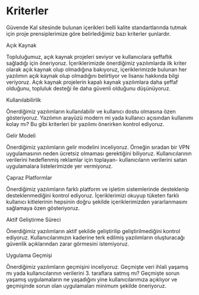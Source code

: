 # Kriterler

Güvende Kal sitesinde bulunan içerikleri belli kalite standartlarında tutmak için proje prensiplerimize göre belirlediğimiz bazı kriterler şunlardır.

<div class="criteria">
    <i class="fa-solid fa-check"></i>
    <div style="flex: 1;">
        <span class="title">Açık Kaynak</span> 
        <p class="description">Topluluğumuz, açık kaynak projeleri seviyor ve kullanıcılara şeffaflık sağladığı için öneriyoruz. İçeriklerimizde önerdiğimiz yazılımlarda ilk kriter olarak açık kaynak olup olmadığına bakıyoruz, içeriklerimizde bulunan her yazılımın açık kaynak olup olmadığını belirtiyor ve lisansı hakkında bilgi veriyoruz. Açık kaynak projelerin kapalı kaynak yazılımlara daha şeffaf olduğunu, topluluk desteği ile daha güvenli olduğunu düşünüyoruz.</p>
    </div>
</div>

<div class="criteria">
    <i class="fa-solid fa-check"></i>
    <div style="flex: 1;">
        <span class="title">Kullanılabilirlik</span> 
        <p class="description">Önerdiğimiz yazılımların kullanılabilir ve kullanıcı dostu olmasına özen gösteriyoruz. Yazılımın arayüzü modern mi yada kullanıcı açısından kullanımı kolay mı? Bu gibi kriterleri bir yazılımı önerirken kontrol ediyoruz. </p>
    </div>
</div>

<div class="criteria">
    <i class="fa-solid fa-check"></i>
    <div style="flex: 1;">
        <span class="title">Gelir Modeli</span> 
        <p class="description">Önerdiğimiz yazılımların gelir modelini inceliyoruz. Örneğin sıradan bir VPN uygulamasının neden ücretsiz olmaması gerektiğini biliyoruz. Kullanıcılarının verilerini hedeflenmiş reklamlar için toplayan- kullanıcıların verilerini satan uygulamalara listelerimizde yer vermiyoruz.</p>
    </div>
</div>

<div class="criteria">
    <i class="fa-solid fa-check"></i>
    <div style="flex: 1;">
        <span class="title">Çapraz Platformlar</span> 
        <p class="description">Önerdiğimiz yazılımların farklı platform ve işletim sistemlerinde desteklenip desteklenmediğini kontrol ediyoruz. İçeriklerimizi okuyup tüketen farklı kullanıcı kitlelerinin hepsinin doğru şekilde içeriklerimizden yararlanmasını sağlamaya özen gösteriyoruz. </p>
    </div>
</div>

<div class="criteria">
    <i class="fa-solid fa-check"></i>
    <div style="flex: 1;">
        <span class="title">Aktif Geliştirme Süreci</span> 
        <p class="description">Önerdiğimiz yazılımların aktif şekilde geliştirilip geliştirilmediğini kontrol ediyoruz. Kullanıcılarımızın kaderine terk edilmiş yazılımların oluşturacağı güvenlik açıklarından zarar görmesini istemiyoruz.</p>
    </div>
</div>

<div class="criteria">
    <i class="fa-solid fa-check"></i>
    <div style="flex: 1;">
        <span class="title">Uygulama Geçmişi</span> 
        <p class="description">Önerdiğimiz yazılımların geçmişini inceliyoruz. Geçmişte veri ihlali yaşamış mı yada kullanıcılarının verilerini 3. taraflara satmış mı? Geçmişte sorun yaşamış uygulamaların ne yaşadığını yine kullanıcılarımıza açıklıyor ve geçmişinde sorun olan uygulamaları minimum şekilde öneriyoruz.</p>
    </div>
</div>







